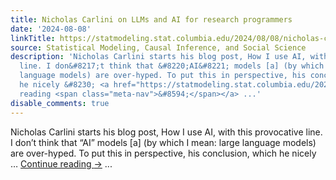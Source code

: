 ```yaml
---
title: Nicholas Carlini on LLMs and AI for research programmers
date: '2024-08-08'
linkTitle: https://statmodeling.stat.columbia.edu/2024/08/08/nicholas-carlini-on-llms-and-ai-research-programmers/
source: Statistical Modeling, Causal Inference, and Social Science
description: 'Nicholas Carlini starts his blog post, How I use AI, with this provocative
  line. I don&#8217;t think that &#8220;AI&#8221; models [a] (by which I mean: large
  language models) are over-hyped. To put this in perspective, his conclusion, which
  he nicely &#8230; <a href="https://statmodeling.stat.columbia.edu/2024/08/08/nicholas-carlini-on-llms-and-ai-research-programmers/">Continue
  reading <span class="meta-nav">&#8594;</span></a> ...'
disable_comments: true
---
```

Nicholas Carlini starts his blog post, How I use AI, with this provocative line. I don&#8217;t think that &#8220;AI&#8221; models [a] (by which I mean: large language models) are over-hyped. To put this in perspective, his conclusion, which he nicely &#8230; <a href="https://statmodeling.stat.columbia.edu/2024/08/08/nicholas-carlini-on-llms-and-ai-research-programmers/">Continue reading <span class="meta-nav">&#8594;</span></a> ...
